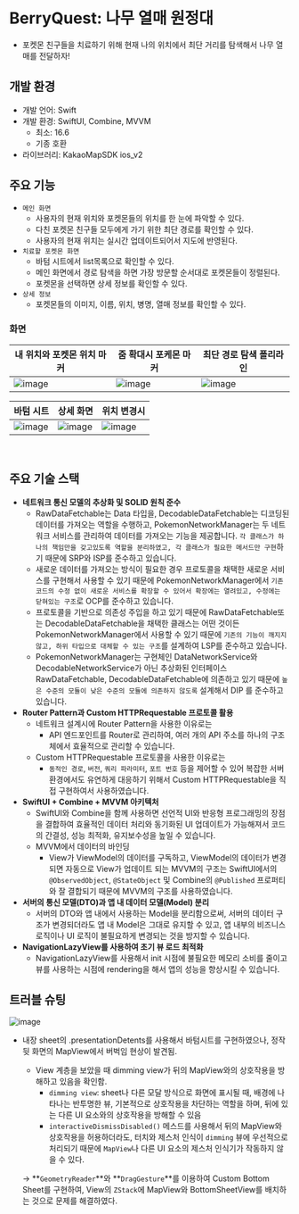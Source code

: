 # BerryQuest: 나무 열매 원정대

- 포켓몬 친구들을 치료하기 위해 현재 나의 위치에서 최단 거리를 탐색해서 나무 열매를 전달하자!

## 개발 환경

- 개발 언어: Swift
- 개발 환경: SwiftUI, Combine, MVVM
    - 최소: 16.6
    - 기종 호환
- 라이브러리: KakaoMapSDK ios_v2

## 주요 기능

- `메인 화면`
    - 사용자의 현재 위치와 포켓몬들의 위치를 한 눈에 파악할 수 있다.
    - 다친 포켓몬 친구들 모두에게 가기 위한 최단 경로를 확인할 수 있다.
    - 사용자의 현재 위치는 실시간 업데이트되어서 지도에 반영된다.
- `치료할 포켓몬 화면`
    - 바텀 시트에서 list목록으로 확인할 수 있다.
    - 메인 화면에서 경로 탐색을 하면 가장 방문할 순서대로 포켓몬들이 정렬된다.
    - 포켓몬을 선택하면 상세 정보를 확인할 수 있다.
- `상세 정보`
    - 포켓몬들의 이미지, 이름, 위치, 병명, 열매 정보를 확인할 수 있다.

### 화면
|내 위치와 포켓몬 위치 마커|줌 확대시 포케몬 마커|최단 경로 탐색 폴리라인|
|------|---|---|
|![image](https://github.com/user-attachments/assets/0031c57a-deda-43b1-9016-edfefebf050b)|![image](https://github.com/user-attachments/assets/1a790bb8-46dd-471f-990b-feb748c98519)|![image](https://github.com/user-attachments/assets/e83c57ed-2d44-48ff-8053-7628395adf10)|

|바텀 시트|상세 화면|위치 변경시|
|------|---|---|
|![image](https://github.com/user-attachments/assets/c67644be-68e8-4776-9cb0-e86595df27f5)|![image](https://github.com/user-attachments/assets/cf49c9ef-f2f8-4005-80d5-b49485842202)|![image](https://github.com/user-attachments/assets/cde79be4-f522-426b-a324-63fc49e3c985)


<br/>

## 주요 기술 스택
- **네트워크 통신 모델의 추상화 및 SOLID 원칙 준수**
    - RawDataFetchable는 Data 타입을, DecodableDataFetchable는 디코딩된 데이터를 가져오는 역할을 수행하고, PokemonNetworkManager는 두 네트워크 서비스를 관리하여 데이터를 가져오는 기능을 제공합니다. `각 클래스가 하나의 책임만을 갖고있도록 역할을 분리하였고, 각 클래스가 필요한 메서드만 구현`하기 때문에 SRP와 ISP를 준수하고 있습니다.
    - 새로운 데이터를 가져오는 방식이 필요한 경우 프로토콜을 채택한 새로운 서비스를 구현해서 사용할 수 있기 때문에 PokemonNetworkManager에서 `기존 코드의 수정 없이 새로운 서비스를 확장할 수 있어서 확장에는 열려있고, 수정에는 닫혀있는 구조`로 OCP를 준수하고 있습니다.
    - 프로토콜을 기반으로 의존성 주입을 하고 있기 때문에 RawDataFetchable또는 DecodableDataFetchable을 채택한 클래스는 어떤 것이든 PokemonNetworkManager에서 사용할 수 있기 때문에 `기존의 기능이 깨지지 않고, 하위 타입으로 대체할 수 있는 구조`를 설계하여 LSP를 준수하고 있습니다.
    - PokemonNetworkManager는 구현체인 DataNetworkService와 DecodableNetworkService가 아닌 추상화된 인터페이스 RawDataFetchable, DecodableDataFetchable에 의존하고 있기 때문에 `높은 수준의 모듈이 낮은 수준의 모듈에 의존하지 않도록` 설계해서 DIP 를 준수하고 있습니다.
- **Router Pattern과 Custom HTTPRequestable 프로토콜 활용**
    - 네트워크 설계시에 Router Pattern을 사용한 이유로는
        - API 엔드포인트를 Router로 관리하여, 여러 개의 API 주소를 하나의 구조체에서 효율적으로 관리할 수 있습니다.
    - Custom HTTPRequestable 프로토콜을 사용한 이유로는
        - `동적인 경로`, `버전`, `쿼리 파라미터`, `포트 번호` 등을 제어할 수 있어 복잡한 서버 환경에서도 유연하게 대응하기 위해서 Custom HTTPRequestable을 직접 구현하여서 사용하였습니다.
- **SwiftUI + Combine + MVVM 아키텍처**
    - SwiftUI와 Combine을 함께 사용하면 선언적 UI와 반응형 프로그래밍의 장점을 결합하여 효율적인 데이터 처리와 동기화된 UI 업데이트가 가능해져서 코드의 간결성, 성능 최적화, 유지보수성을 높일 수 있습니다.
    - MVVM에서 데이터의 바인딩
        - View가 ViewModel의 데이터를 구독하고, ViewModel의 데이터가 변경되면 자동으로 View가 업데이트 되는 MVVM의 구조는 SwiftUI에서의 `@ObservedObject`, `@StateObject` 및 Combine의 `@Published` 프로퍼티와 잘 결합되기 때문에 MVVM의 구조를 사용하였습니다.
- **서버의 통신 모델(DTO)과 앱 내 데이터 모델(Model) 분리**
    - 서버의 DTO와 앱 내에서 사용하는 Model을 분리함으로써, 서버의 데이터 구조가 변경되더라도 앱 내 Model은 그대로 유지할 수 있고, 앱 내부의 비즈니스 로직이나 UI 로직이 불필요하게 변경되는 것을 방지할 수 있습니다.
- **NavigationLazyView를 사용하여 초기 뷰 로드 최적화**
    - NavigationLazyView를 사용해서 init 시점에 불필요한 메모리 소비를 줄이고 뷰를 사용하는 시점에 rendering을 해서 앱의 성능을 향상시킬 수 있습니다.

## 트러블 슈팅
![image](https://github.com/user-attachments/assets/155380b3-f7b2-4ce4-89ed-540d07b2e0c0)

- 내장 sheet의 .presentationDetents를 사용해서 바텀시트를 구현하였으나, 정작 뒷 화면의 MapView에서 버벅임 현상이 발견됨.
    - View 계층을 보았을 때 dimming view가 뒤의 MapView와의 상호작용을 방해하고 있음을 확인함.
        - `dimming view`: sheet나 다른 모달 방식으로 화면에 표시될 때, 배경에 나타나는 반투명한 뷰, 기본적으로 상호작용을 차단하는 역할을 하며, 뒤에 있는 다른 UI 요소와의 상호작용을 방해할 수 있음
        - `interactiveDismissDisabled()` 메스드를 사용해서 뒤의 MapView와 상호작용을 허용하더라도, 터치와 제스처 인식이 `dimming` 뷰에 우선적으로 처리되기 때문에 `MapView`나 다른 UI 요소의 제스처 인식기가 작동하지 않을 수 있다.
    
    → **`GeometryReader`**와 **`DragGesture`**를 이용하여 Custom Bottom Sheet를 구현하여, View의 `ZStack`에 MapView와 BottomSheetView를 배치하는 것으로 문제를 해결하였다.
    
